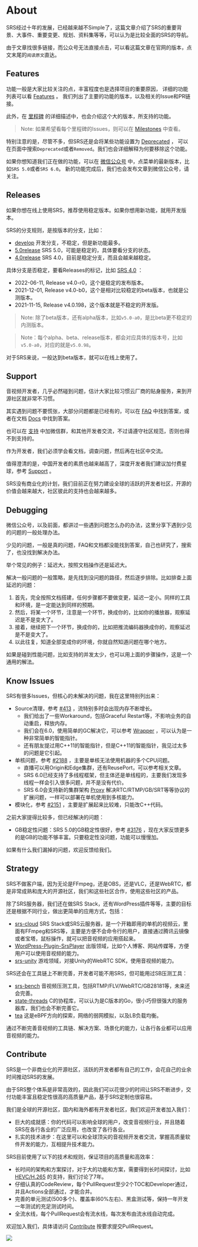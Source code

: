 # About

SRS经过十年的发展，已经越来越不Simple了，这篇文章介绍了SRS的重要背景、大事件、重要变更、规划、资料集等等，可以认为是比较全面的SRS的导航。

由于文章找很多链接，而公众号无法直接点击，可以看这篇文章在官网的版本，点文末尾的`阅读原文`直达。

## Features

功能一般是大家比较关注的点，丰富程度也是选择项目的重要原因，
详细的功能列表可以看 [Features](https://github.com/ossrs/srs/blob/develop/trunk/doc/Features.md#features) 。
我们列出了主要的功能的版本，以及相关的Issue和PR链接。

此外，在 [里程碑](/product) 的详细描述中，也会介绍这个大的版本，所支持的功能。

> Note: 如果希望看每个里程碑的Issues，则可以在 [Milestones](https://github.com/ossrs/srs/milestones) 中查看。

特别注意的是，尽管不多，但SRS还是会将某些功能设置为 [Deprecated](https://github.com/ossrs/srs/blob/develop/trunk/doc/Features.md#features) ，
可以在页面中搜索`Deprecated`或者`Removed`。我们也会详细解释为何要移除这个功能。

如果你想知道我们正在做的功能，可以在 [微信公众号](/contact#discussion) 中，点菜单的最新版本，比如`SRS 5.0`或者`SRS 6.0`。
新的功能完成后，我们也会发布文章到微信公众号，请关注。

## Releases

如果你想在线上使用SRS，推荐使用稳定版本。如果你想用新功能，就用开发版本。

SRS的分支规则，是按版本的分支，比如：

* [develop](https://github.com/ossrs/srs/tree/develop) 开发分支，不稳定，但是新功能最多。
* [5.0release](https://github.com/ossrs/srs/tree/5.0release#releases) SRS 5.0，可能是稳定的，具体要看分支的状态。
* [4.0release](https://github.com/ossrs/srs/tree/4.0release#releases) SRS 4.0，目前是稳定分支，而且会越来越稳定。

具体分支是否稳定，要看Releases的标记，比如 [SRS 4.0](https://github.com/ossrs/srs/tree/4.0release#releases) ：

* 2022-06-11, Release v4.0-r0，这个是稳定的发布版本。
* 2021-12-01, Release v4.0-b0，这个是相对比较稳定的beta版本，也就是公测版本。
* 2021-11-15, Release v4.0.198，这个版本就是不稳定的开发版。

> Note: 除了beta版本，还有alpha版本，比如`v5.0-a0`，是比beta更不稳定的内测版本。

> Note：每个alpha、beta、release版本，都会对应具体的版本号，比如`v5.0-a0`，对应的就是`v5.0.98`。

对于SRS来说，一般达到beta版本，就可以在线上使用了。

## Support

音视频开发者，几乎必然碰到问题，估计大家比较习惯云厂商的贴身服务，来到开源社区就非常不习惯。

其实遇到问题不要慌张，大部分问题都是已经有的，可以在 [FAQ](/faq) 中找到答案，或者在文档 [Docs](/docs/v5/doc/getting-started) 中找到答案。

也可以在 [支持](/contact) 中加微信群，和其他开发者交流，不过请遵守社区规范，否则也得不到支持的。

作为开发者，我们必须学会看文档，调查问题，然后再在社区中交流。

值得澄清的是，中国开发者的素质也越来越高了，深度开发者我们建议加付费星球，参考 [Support](/contact#donation) 。

SRS没有商业化的计划，我们目前正在努力建设全球的活跃的开发者社区，开源的价值会越来越大，社区彼此的支持也会越来越多。

## Debugging

微信公众号，以及前面，都讲过一些遇到问题怎么办的办法，这里分享下遇到少见的问题的一般处理办法。

少见的问题，一般是真的问题，FAQ和文档都没能找到答案，自己也研究了，搜索了，也没找到解决办法。

举个常见的例子：延迟大，按照文档操作还是延迟大。

解决一般问题的一般策略，是先找到没问题的路径，然后逐步排除。比如排查上面延迟的问题：

1. 首先，完全按照文档搭建，任何步骤都不要做变更，延迟一定小。同样的工具和环境，是一定能达到同样的预期。
2. 然后，将某一个环节，注意是一个环节，换成你的，比如你的播放器，观察延迟是不是变大了。
3. 接着，继续把下一个环节，换成你的，比如把推流编码器换成你的，观察延迟是不是变大了。
4. 以此往复，知道全部变成你的环境，你就自然知道问题在哪个地方。

如果是碰到性能问题，比如支持的并发太少，也可以用上面的步骤操作，这是一个通用的解法。

## Know Issues

SRS有很多Issues，但核心的未解决的问题，我在这里特别列出来：

* Source清理，参考 [#413](https://github.com/ossrs/srs/issues/413) ，流特别多时会出现内存不断增长。
  * 我们给出了一些Workaround，包括Graceful Restart等，不影响业务的自动重启，释放内存。
  * 我们会在6.0，使用简单的GC解决它，可以参考 [Wrapper](https://github.com/ossrs/srs/issues/413#issuecomment-1227972901) ，可以认为是一种非常简单的智能指针。
  * 还有朋友提过用C++11的智能指针，但是C++11的智能指针，我见过太多的问题是它引起。
* 单核问题，参考 [#2188](https://github.com/ossrs/srs/issues/2188) ，主要是单核无法使用机器的多个CPU问题。
  * 直播可以用Origin和Edge集群，还有ReusePort，可以参考相关文章。
  * SRS 6.0已经支持了多线程框架，但主体还是单线程的，主要我们发现多线程一样会引入很多问题，并不是没有代价。
  * SRS 6.0会支持新的集群架构 [Proxy](https://github.com/ossrs/srs/issues/3138) 解决RTC/RTMP/GB/SRT等等协议的扩展问题，一样可以部署在单机使用到多核能力。
* 模块化，参考 [#2151](https://github.com/ossrs/srs/issues/2153) ，主要是扩展起来比较难，只能改C++代码。

之前大家提得比较多，但已经解决的问题：

* GB稳定性问题：SRS 5.0的GB稳定性很好，参考 [#3176](https://github.com/ossrs/srs/issues/3176) ，现在大家反馈更多的是GB的功能不够丰富。只要稳定性没问题，功能可以慢慢加。

如果有什么我们漏掉的问题，欢迎反馈给我们。

## Strategy

SRS不做客户端，因为无论是FFmpeg，还是OBS，还是VLC，还是WebRTC，都是非常成熟和庞大的开源社区，我们和这些社区合作，使用这些社区的产品。

除了SRS服务器，我们还在做SRS Stack，还有WordPress插件等等，主要的目标还是根据不同行业，做出更简单的应用方式，包括：

* [srs-cloud](https://github.com/ossrs/srs-stack) SRS Stack或SRS云服务器，是一个开箱即用的单机的视频云，里面有FFmpeg和SRS等，主要是方便不会命令行的用户，直接通过腾讯云镜像或者宝塔，鼠标操作，就可以把音视频的应用搭起来。
* [WordPress-Plugin-SrsPlayer](https://github.com/ossrs/WordPress-Plugin-SrsPlayer) 出版领域，比如个人博客、网站传媒等，方便用户可以使用音视频的能力。
* [srs-unity](https://github.com/ossrs/srs-unity) 游戏领域，对接Unity的WebRTC SDK，使用音视频的能力。

SRS还会在工具链上不断完善，开发者可能不用SRS，但可能用过SB压测工具：

* [srs-bench](https://github.com/ossrs/srs-bench) 音视频压测工具，包括RTMP/FLV/WebRTC/GB28181等，未来还会完善。
* [state-threads](https://github.com/ossrs/state-threads) C的协程库，可以认为是C版本的Go，很小巧但很强大的服务器库，我们也会不断完善它。
* [tea](https://github.com/ossrs/tea) 这是eBPF方向的探索，网络的弱网模拟，以及LB负载均衡。

通过不断完善音视频的工具链、解决方案、场景化的能力，让各行各业都可以应用音视频的能力。

## Contribute

SRS是一个非商业化的开源社区，活跃的开发者都有自己的工作，会花自己的业余时间推动SRS的发展。

由于SRS整个体系是非常高效的，因此我们可以花很少的时间让SRS不断进步，交付功能丰富且稳定性很高的高质量产品，基于SRS定制也很容易。

我们是全球的开源社区，国内和海外都有开发者社区，我们欢迎开发者加入我们：

* 巨大的成就感：你的代码可以影响全球的用户，改变音视频行业，并且随着SRS在各行各业的广泛应用，也改变了各行各业。
* 扎实的技术进步：在这里可以和全球顶尖的音视频开发者交流，掌握高质量软件开发的能力，互相提升技术能力。

SRS目前使用了以下的技术和规则，保证项目的高质量和高效率：

* 长时间的架构和方案探讨，对于大的功能和方案，需要得到长时间探讨，比如 [HEVC/H.265](https://github.com/ossrs/srs/issues/465) 的支持，我们讨论了7年。
* 仔细认真的CodeReview，每个PullRequest至少2个TOC和Developer通过，并且Actions全部通过，才能合并。
* 完善的单元测试(500多个)、覆盖率(60%左右)、黑盒测试等，保持一年开发一年测试的充足测试时间。
* 全流水线，每个PullRequest会有流水线，每次发布由流水线自动完成。

欢迎加入我们，具体请访问 [Contribute](https://github.com/ossrs/srs/contribute) 按要求提交PullRequest。

![](https://ossrs.net/gif/v1/sls.gif?site=ossrs.net&path=/lts/pages/about-zh)

